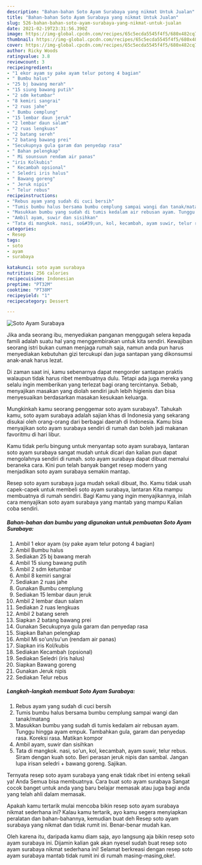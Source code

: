 ```yaml
---
description: "Bahan-bahan Soto Ayam Surabaya yang nikmat Untuk Jualan"
title: "Bahan-bahan Soto Ayam Surabaya yang nikmat Untuk Jualan"
slug: 526-bahan-bahan-soto-ayam-surabaya-yang-nikmat-untuk-jualan
date: 2021-02-19T23:31:56.390Z
image: https://img-global.cpcdn.com/recipes/65c5ecda5545f4f5/680x482cq70/soto-ayam-surabaya-foto-resep-utama.jpg
thumbnail: https://img-global.cpcdn.com/recipes/65c5ecda5545f4f5/680x482cq70/soto-ayam-surabaya-foto-resep-utama.jpg
cover: https://img-global.cpcdn.com/recipes/65c5ecda5545f4f5/680x482cq70/soto-ayam-surabaya-foto-resep-utama.jpg
author: Ricky Woods
ratingvalue: 3.8
reviewcount: 3
recipeingredient:
- "1 ekor ayam sy pake ayam telur potong 4 bagian"
- " Bumbu halus"
- "25 bj bawang merah"
- "15 siung bawang putih"
- "2 sdm ketumbar"
- "8 kemiri sangrai"
- "2 ruas jahe"
- " Bumbu cemplung"
- "15 lembar daun jeruk"
- "2 lembar daun salam"
- "2 ruas lengkuas"
- "2 batang sereh"
- "2 batang bawang prei"
- "Secukupnya gula garam dan penyedap rasa"
- " Bahan pelengkap"
- " Mi sounsuun rendam air panas"
- "iris Kolkubis"
- " Kecambah opsional"
- " Seledri iris halus"
- " Bawang goreng"
- " Jeruk nipis"
- " Telur rebus"
recipeinstructions:
- "Rebus ayam yang sudah di cuci bersih"
- "Tumis bumbu halus bersama bumbu cemplung sampai wangi dan tanak/matang"
- "Masukkan bumbu yang sudah di tumis kedalam air rebusan ayam. Tunggu hingga ayam empuk. Tambahkan gula, garam dan penyedap rasa. Koreksi rasa. Matikan kompor"
- "Ambil ayam, suwir dan sisihkan"
- "Tata di mangkok. nasi, so&#39;un, kol, kecambah, ayam suwir, telur rebus. Siram dengan kuah soto. Beri perasan jeruk nipis dan sambal. Jangan lupa irisan seledri + bawang goreng. Sajikan."
categories:
- Resep
tags:
- soto
- ayam
- surabaya

katakunci: soto ayam surabaya 
nutrition: 256 calories
recipecuisine: Indonesian
preptime: "PT32M"
cooktime: "PT38M"
recipeyield: "1"
recipecategory: Dessert

---
```



![Soto Ayam Surabaya](https://img-global.cpcdn.com/recipes/65c5ecda5545f4f5/680x482cq70/soto-ayam-surabaya-foto-resep-utama.jpg)

Jika anda seorang ibu, menyediakan panganan menggugah selera kepada famili adalah suatu hal yang menggembirakan untuk kita sendiri. Kewajiban seorang istri bukan cuman menjaga rumah saja, namun anda pun harus menyediakan kebutuhan gizi tercukupi dan juga santapan yang dikonsumsi anak-anak harus lezat.

Di zaman  saat ini, kamu sebenarnya dapat mengorder santapan praktis walaupun tidak harus ribet membuatnya dulu. Tetapi ada juga mereka yang selalu ingin memberikan yang terlezat bagi orang tercintanya. Sebab, menyajikan masakan yang diolah sendiri jauh lebih higienis dan bisa menyesuaikan berdasarkan masakan kesukaan keluarga. 



Mungkinkah kamu seorang penggemar soto ayam surabaya?. Tahukah kamu, soto ayam surabaya adalah sajian khas di Indonesia yang sekarang disukai oleh orang-orang dari berbagai daerah di Indonesia. Kamu bisa menyajikan soto ayam surabaya sendiri di rumah dan boleh jadi makanan favoritmu di hari libur.

Kamu tidak perlu bingung untuk menyantap soto ayam surabaya, lantaran soto ayam surabaya sangat mudah untuk dicari dan kalian pun dapat mengolahnya sendiri di rumah. soto ayam surabaya dapat dibuat memalui beraneka cara. Kini pun telah banyak banget resep modern yang menjadikan soto ayam surabaya semakin mantap.

Resep soto ayam surabaya juga mudah sekali dibuat, lho. Kamu tidak usah capek-capek untuk membeli soto ayam surabaya, lantaran Kita mampu membuatnya di rumah sendiri. Bagi Kamu yang ingin menyajikannya, inilah cara menyajikan soto ayam surabaya yang mantab yang mampu Kalian coba sendiri.

<!--inarticleads1-->

##### Bahan-bahan dan bumbu yang digunakan untuk pembuatan Soto Ayam Surabaya:

1. Ambil 1 ekor ayam (sy pake ayam telur potong 4 bagian)
1. Ambil  Bumbu halus
1. Sediakan 25 bj bawang merah
1. Ambil 15 siung bawang putih
1. Ambil 2 sdm ketumbar
1. Ambil 8 kemiri sangrai
1. Sediakan 2 ruas jahe
1. Gunakan  Bumbu cemplung
1. Sediakan 15 lembar daun jeruk
1. Ambil 2 lembar daun salam
1. Sediakan 2 ruas lengkuas
1. Ambil 2 batang sereh
1. Siapkan 2 batang bawang prei
1. Gunakan Secukupnya gula garam dan penyedap rasa
1. Siapkan  Bahan pelengkap
1. Ambil  Mi so&#39;un/su&#39;un (rendam air panas)
1. Siapkan iris Kol/kubis
1. Sediakan  Kecambah (opsional)
1. Sediakan  Seledri (iris halus)
1. Siapkan  Bawang goreng
1. Gunakan  Jeruk nipis
1. Sediakan  Telur rebus




<!--inarticleads2-->

##### Langkah-langkah membuat Soto Ayam Surabaya:

1. Rebus ayam yang sudah di cuci bersih
1. Tumis bumbu halus bersama bumbu cemplung sampai wangi dan tanak/matang
1. Masukkan bumbu yang sudah di tumis kedalam air rebusan ayam. Tunggu hingga ayam empuk. Tambahkan gula, garam dan penyedap rasa. Koreksi rasa. Matikan kompor
1. Ambil ayam, suwir dan sisihkan
1. Tata di mangkok. nasi, so&#39;un, kol, kecambah, ayam suwir, telur rebus. Siram dengan kuah soto. Beri perasan jeruk nipis dan sambal. Jangan lupa irisan seledri + bawang goreng. Sajikan.




Ternyata resep soto ayam surabaya yang enak tidak ribet ini enteng sekali ya! Anda Semua bisa membuatnya. Cara buat soto ayam surabaya Sangat cocok banget untuk anda yang baru belajar memasak atau juga bagi anda yang telah ahli dalam memasak.

Apakah kamu tertarik mulai mencoba bikin resep soto ayam surabaya nikmat sederhana ini? Kalau kamu tertarik, ayo kamu segera menyiapkan peralatan dan bahan-bahannya, kemudian buat deh Resep soto ayam surabaya yang nikmat dan tidak rumit ini. Benar-benar mudah kan. 

Oleh karena itu, daripada kamu diam saja, ayo langsung aja bikin resep soto ayam surabaya ini. Dijamin kalian gak akan nyesel sudah buat resep soto ayam surabaya nikmat sederhana ini! Selamat berkreasi dengan resep soto ayam surabaya mantab tidak rumit ini di rumah masing-masing,oke!.

